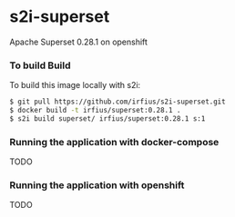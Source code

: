 # s2i-superset
Apache Superset 0.28.1 on openshift

### To build Build
To build this image locally with s2i:
```sh
$ git pull https://github.com/irfius/s2i-superset.git
$ docker build -t irfius/superset:0.28.1 .
$ s2i build superset/ irfius/superset:0.28.1 s:1
```

### Running the application with docker-compose 
TODO

### Running the application with openshift 
TODO